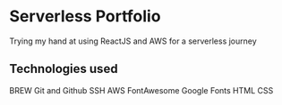 # Serverless Portfolio

Trying my hand at using ReactJS and AWS for a serverless journey 

## Technologies used

BREW
Git and Github
SSH
AWS
FontAwesome
Google Fonts
HTML
CSS


